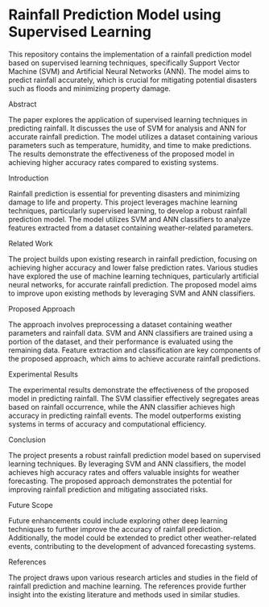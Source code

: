 <h1>Rainfall Prediction Model using Supervised Learning</h1>

This repository contains the implementation of a rainfall prediction model based on supervised learning techniques, specifically Support Vector Machine (SVM) and Artificial Neural Networks (ANN). The model aims to predict rainfall accurately, which is crucial for mitigating potential disasters such as floods and minimizing property damage.

Abstract

The paper explores the application of supervised learning techniques in predicting rainfall. It discusses the use of SVM for analysis and ANN for accurate rainfall prediction. The model utilizes a dataset containing various parameters such as temperature, humidity, and time to make predictions. The results demonstrate the effectiveness of the proposed model in achieving higher accuracy rates compared to existing systems.

Introduction

Rainfall prediction is essential for preventing disasters and minimizing damage to life and property. This project leverages machine learning techniques, particularly supervised learning, to develop a robust rainfall prediction model. The model utilizes SVM and ANN classifiers to analyze features extracted from a dataset containing weather-related parameters.

Related Work

The project builds upon existing research in rainfall prediction, focusing on achieving higher accuracy and lower false prediction rates. Various studies have explored the use of machine learning techniques, particularly artificial neural networks, for accurate rainfall prediction. The proposed model aims to improve upon existing methods by leveraging SVM and ANN classifiers.

Proposed Approach

The approach involves preprocessing a dataset containing weather parameters and rainfall data. SVM and ANN classifiers are trained using a portion of the dataset, and their performance is evaluated using the remaining data. Feature extraction and classification are key components of the proposed approach, which aims to achieve accurate rainfall predictions.

Experimental Results

The experimental results demonstrate the effectiveness of the proposed model in predicting rainfall. The SVM classifier effectively segregates areas based on rainfall occurrence, while the ANN classifier achieves high accuracy in predicting rainfall events. The model outperforms existing systems in terms of accuracy and computational efficiency.

Conclusion

The project presents a robust rainfall prediction model based on supervised learning techniques. By leveraging SVM and ANN classifiers, the model achieves high accuracy rates and offers valuable insights for weather forecasting. The proposed approach demonstrates the potential for improving rainfall prediction and mitigating associated risks.

Future Scope

Future enhancements could include exploring other deep learning techniques to further improve the accuracy of rainfall prediction. Additionally, the model could be extended to predict other weather-related events, contributing to the development of advanced forecasting systems.

References

The project draws upon various research articles and studies in the field of rainfall prediction and machine learning. The references provide further insight into the existing literature and methods used in similar studies.
